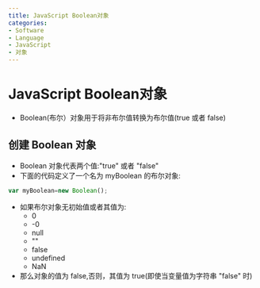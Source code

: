 ```yaml
---
title: JavaScript Boolean对象
categories:
- Software
- Language
- JavaScript
- 对象
---
```

# JavaScript Boolean对象

- Boolean(布尔）对象用于将非布尔值转换为布尔值(true 或者 false)

## 创建 Boolean 对象

- Boolean 对象代表两个值:"true" 或者 "false"
- 下面的代码定义了一个名为 myBoolean 的布尔对象:

```js
var myBoolean=new Boolean();
```

- 如果布尔对象无初始值或者其值为:
    - 0
    - -0
    - null
    - ""
    - false
    - undefined
    - NaN
- 那么对象的值为 false,否则，其值为 true(即使当变量值为字符串 "false" 时)